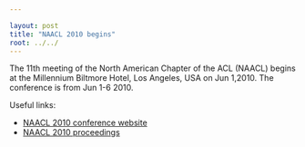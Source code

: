 ```yaml
---

layout: post
title: "NAACL 2010 begins"
root: ../../
---
```


The 11th meeting of the North American Chapter of the ACL (NAACL) begins at the Millennium Biltmore Hotel, Los Angeles, USA on Jun 1,2010. The conference is from Jun 1-6 2010.

Useful links:

-   [NAACL 2010 conference website](http://naaclhlt2010.isi.edu/)
-   [NAACL 2010 proceedings](http://aclweb.org/anthology/N/N10/)


